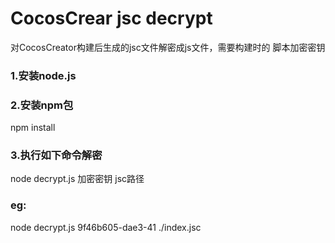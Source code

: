 # CocosCrear jsc decrypt

对CocosCreator构建后生成的jsc文件解密成js文件，需要构建时的 脚本加密密钥

### 1.安装node.js
### 2.安装npm包
npm install
### 3.执行如下命令解密
node decrypt.js 加密密钥 jsc路径

### eg:
node decrypt.js 9f46b605-dae3-41 ./index.jsc
